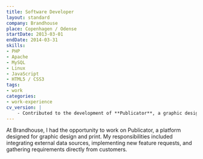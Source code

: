 ```yaml
---
title: Software Developer
layout: standard
company: Brandhouse
place: Copenhagen / Odense
startDate: 2013-03-01
endDate: 2014-03-31
skills:
- PHP
- Apache
- MySQL
- Linux
- JavaScript
- HTML5 / CSS3
tags:
- work
categories:
- work-experience
cv_version: |
    - Contributed to the development of **Publicator**, a graphic design and print platform
---
```


At Brandhouse, I had the opportunity to work on Publicator, a platform designed for graphic design and print. My responsibilities included integrating external data sources, implementing new feature requests, and gathering requirements directly from customers.

